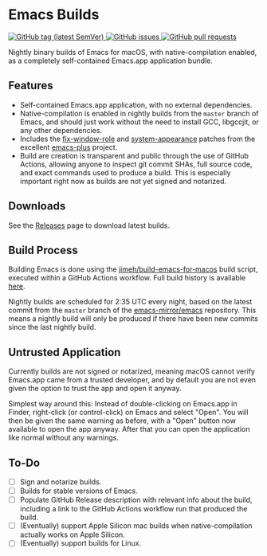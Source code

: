 # Emacs Builds

<p>
  <a href="https://github.com/jimeh/emacs-builds/releases">
    <img src="https://img.shields.io/github/v/tag/jimeh/emacs-builds?label=nightly" alt="GitHub tag (latest SemVer)">
  </a>
  <a href="https://github.com/jimeh/emacs-builds/issues">
    <img src="https://img.shields.io/github/issues-raw/jimeh/emacs-builds.svg?style=flat&logo=github&logoColor=white"
alt="GitHub issues">
  </a>
  <a href="https://github.com/jimeh/emacs-builds/pulls">
    <img src="https://img.shields.io/github/issues-pr-raw/jimeh/emacs-builds.svg?style=flat&logo=github&logoColor=white" alt="GitHub pull requests">
  </a>
</p>

Nightly binary builds of Emacs for macOS, with native-compilation enabled, as a
completely self-contained Emacs.app application bundle.

## Features

- Self-contained Emacs.app application, with no external dependencies.
- Native-compilation is enabled in nightly builds from the `master` branch of
  Emacs, and should just work without the need to install GCC, libgccjit, or any
  other dependencies.
- Includes the [fix-window-role][] and [system-appearance][] patches from the
  excellent [emacs-plus][] project.
- Build are creation is transparent and public through the use of GitHub
  Actions, allowing anyone to inspect git commit SHAs, full source code, and
  exact commands used to produce a build. This is especially important right now
  as builds are not yet signed and notarized.

[fix-window-role]:
  https://github.com/d12frosted/homebrew-emacs-plus/blob/master/patches/emacs-28/fix-window-role.patch
[system-appearance]:
  https://github.com/d12frosted/homebrew-emacs-plus/blob/master/patches/emacs-28/system-appearance.patch
[emacs-plus]: https://github.com/d12frosted/homebrew-emacs-plus

## Downloads

See the [Releases][] page to download latest builds.

[releases]: https://github.com/jimeh/emacs-builds/releases

## Build Process

Building Emacs is done using the [jimeh/build-emacs-for-macos][] build script,
executed within a GitHub Actions workflow. Full build history is available
[here][actions].

[jimeh/build-emacs-for-macos]: https://github.com/jimeh/build-emacs-for-macos
[actions]: https://github.com/jimeh/emacs-builds/actions

Nightly builds are scheduled for 2:35 UTC every night, based on the latest
commit from the `master` branch of the [emacs-mirror/emacs][] repository. This
means a nightly build will only be produced if there have been new commits since
the last nightly build.

[emacs-mirror/emacs]: https://github.com/emacs-mirror/emacs

## Untrusted Application

Currently builds are not signed or notarized, meaning macOS cannot verify
Emacs.app came from a trusted developer, and by default you are not even given
the option to trust the app and open it anyway.

Simplest way around this: Instead of double-clicking on Emacs.app in Finder,
right-click (or control-click) on Emacs and select "Open". You will then be
given the same warning as before, with a "Open" button now available to open the
app anyway. After that you can open the application like normal without any
warnings.

## To-Do

- [ ] Sign and notarize builds.
- [ ] Builds for stable versions of Emacs.
- [ ] Populate GitHub Release description with relevant info about the build,
      including a link to the GitHub Actions workflow run that produced the
      build.
- [ ] (Eventually) support Apple Silicon mac builds when native-compilation
      actually works on Apple Silicon.
- [ ] (Eventually) support builds for Linux.
